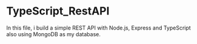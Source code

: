 # TypeScript_RestAPI

In this file, i build a simple REST API with Node.js, Express and TypeScript also  using MongoDB as my database.

